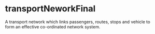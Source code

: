 # transportNeworkFinal
A transport network which links passengers, routes, stops and vehicle to form an effective co-ordinated network system.
